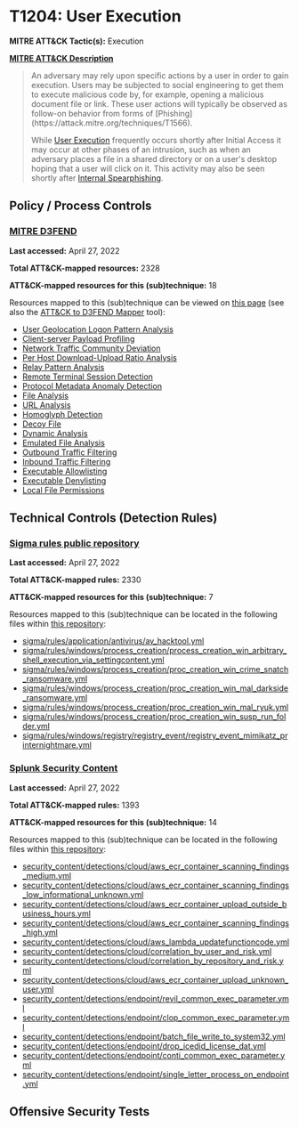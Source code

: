 # T1204: User Execution
**MITRE ATT&CK Tactic(s):** Execution

**[MITRE ATT&CK Description](https://attack.mitre.org/techniques/T1204)**
<blockquote>An adversary may rely upon specific actions by a user in order to gain execution. Users may be subjected to social engineering to get them to execute malicious code by, for example, opening a malicious document file or link. These user actions will typically be observed as follow-on behavior from forms of [Phishing](https://attack.mitre.org/techniques/T1566).

While [User Execution](https://attack.mitre.org/techniques/T1204) frequently occurs shortly after Initial Access it may occur at other phases of an intrusion, such as when an adversary places a file in a shared directory or on a user's desktop hoping that a user will click on it. This activity may also be seen shortly after [Internal Spearphishing](https://attack.mitre.org/techniques/T1534).</blockquote>

## Policy / Process Controls
### [MITRE D3FEND](https://d3fend.mitre.org/)
**Last accessed:** April 27, 2022

**Total ATT&CK-mapped resources:** 2328

**ATT&CK-mapped resources for this (sub)technique:** 18

Resources mapped to this (sub)technique can be viewed on [this page](https://d3fend.mitre.org/) (see also the [ATT&CK to D3FEND Mapper](https://d3fend.mitre.org/tools/attack-mapper) tool):

* [User Geolocation Logon Pattern Analysis](https://d3fend.mitre.org/techniques/d3f:UserGeolocationLogonPatternAnalysis)
* [Client-server Payload Profiling](https://d3fend.mitre.org/techniques/d3f:Client-serverPayloadProfiling)
* [Network Traffic Community Deviation](https://d3fend.mitre.org/techniques/d3f:NetworkTrafficCommunityDeviation)
* [Per Host Download-Upload Ratio Analysis](https://d3fend.mitre.org/techniques/d3f:PerHostDownload-UploadRatioAnalysis)
* [Relay Pattern Analysis](https://d3fend.mitre.org/techniques/d3f:RelayPatternAnalysis)
* [Remote Terminal Session Detection](https://d3fend.mitre.org/techniques/d3f:RemoteTerminalSessionDetection)
* [Protocol Metadata Anomaly Detection](https://d3fend.mitre.org/techniques/d3f:ProtocolMetadataAnomalyDetection)
* [File Analysis](https://d3fend.mitre.org/techniques/d3f:FileAnalysis)
* [URL Analysis](https://d3fend.mitre.org/techniques/d3f:URLAnalysis)
* [Homoglyph Detection](https://d3fend.mitre.org/techniques/d3f:HomoglyphDetection)
* [Decoy File](https://d3fend.mitre.org/techniques/d3f:DecoyFile)
* [Dynamic Analysis](https://d3fend.mitre.org/techniques/d3f:DynamicAnalysis)
* [Emulated File Analysis](https://d3fend.mitre.org/techniques/d3f:EmulatedFileAnalysis)
* [Outbound Traffic Filtering](https://d3fend.mitre.org/techniques/d3f:OutboundTrafficFiltering)
* [Inbound Traffic Filtering](https://d3fend.mitre.org/techniques/d3f:InboundTrafficFiltering)
* [Executable Allowlisting](https://d3fend.mitre.org/techniques/d3f:ExecutableAllowlisting)
* [Executable Denylisting](https://d3fend.mitre.org/techniques/d3f:ExecutableDenylisting)
* [Local File Permissions](https://d3fend.mitre.org/techniques/d3f:LocalFilePermissions)

## Technical Controls (Detection Rules)
### [Sigma rules public repository](https://github.com/SigmaHQ/sigma)
**Last accessed:** April 27, 2022

**Total ATT&CK-mapped rules:** 2330

**ATT&CK-mapped resources for this (sub)technique:** 7

Resources mapped to this (sub)technique can be located in the following files within [this repository](https://github.com/SigmaHQ/sigma/tree/master/rules):

* [sigma/rules/application/antivirus/av_hacktool.yml](https://github.com/SigmaHQ/sigma/blob/master/rules/application/antivirus/av_hacktool.yml)
* [sigma/rules/windows/process_creation/process_creation_win_arbitrary_shell_execution_via_settingcontent.yml](https://github.com/SigmaHQ/sigma/blob/master/rules/windows/process_creation/process_creation_win_arbitrary_shell_execution_via_settingcontent.yml)
* [sigma/rules/windows/process_creation/proc_creation_win_crime_snatch_ransomware.yml](https://github.com/SigmaHQ/sigma/blob/master/rules/windows/process_creation/proc_creation_win_crime_snatch_ransomware.yml)
* [sigma/rules/windows/process_creation/proc_creation_win_mal_darkside_ransomware.yml](https://github.com/SigmaHQ/sigma/blob/master/rules/windows/process_creation/proc_creation_win_mal_darkside_ransomware.yml)
* [sigma/rules/windows/process_creation/proc_creation_win_mal_ryuk.yml](https://github.com/SigmaHQ/sigma/blob/master/rules/windows/process_creation/proc_creation_win_mal_ryuk.yml)
* [sigma/rules/windows/process_creation/proc_creation_win_susp_run_folder.yml](https://github.com/SigmaHQ/sigma/blob/master/rules/windows/process_creation/proc_creation_win_susp_run_folder.yml)
* [sigma/rules/windows/registry/registry_event/registry_event_mimikatz_printernightmare.yml](https://github.com/SigmaHQ/sigma/blob/master/rules/windows/registry/registry_event/registry_event_mimikatz_printernightmare.yml)

### [Splunk Security Content](https://github.com/splunk/security_content)
**Last accessed:** April 27, 2022

**Total ATT&CK-mapped rules:** 1393

**ATT&CK-mapped resources for this (sub)technique:** 14

Resources mapped to this (sub)technique can be located in the following files within [this repository](https://github.com/splunk/security_content/tree/develop/detections):

* [security_content/detections/cloud/aws_ecr_container_scanning_findings_medium.yml](https://github.com/splunk/security_content/blob/develop/detections/cloud/aws_ecr_container_scanning_findings_medium.yml)
* [security_content/detections/cloud/aws_ecr_container_scanning_findings_low_informational_unknown.yml](https://github.com/splunk/security_content/blob/develop/detections/cloud/aws_ecr_container_scanning_findings_low_informational_unknown.yml)
* [security_content/detections/cloud/aws_ecr_container_upload_outside_business_hours.yml](https://github.com/splunk/security_content/blob/develop/detections/cloud/aws_ecr_container_upload_outside_business_hours.yml)
* [security_content/detections/cloud/aws_ecr_container_scanning_findings_high.yml](https://github.com/splunk/security_content/blob/develop/detections/cloud/aws_ecr_container_scanning_findings_high.yml)
* [security_content/detections/cloud/aws_lambda_updatefunctioncode.yml](https://github.com/splunk/security_content/blob/develop/detections/cloud/aws_lambda_updatefunctioncode.yml)
* [security_content/detections/cloud/correlation_by_user_and_risk.yml](https://github.com/splunk/security_content/blob/develop/detections/cloud/correlation_by_user_and_risk.yml)
* [security_content/detections/cloud/correlation_by_repository_and_risk.yml](https://github.com/splunk/security_content/blob/develop/detections/cloud/correlation_by_repository_and_risk.yml)
* [security_content/detections/cloud/aws_ecr_container_upload_unknown_user.yml](https://github.com/splunk/security_content/blob/develop/detections/cloud/aws_ecr_container_upload_unknown_user.yml)
* [security_content/detections/endpoint/revil_common_exec_parameter.yml](https://github.com/splunk/security_content/blob/develop/detections/endpoint/revil_common_exec_parameter.yml)
* [security_content/detections/endpoint/clop_common_exec_parameter.yml](https://github.com/splunk/security_content/blob/develop/detections/endpoint/clop_common_exec_parameter.yml)
* [security_content/detections/endpoint/batch_file_write_to_system32.yml](https://github.com/splunk/security_content/blob/develop/detections/endpoint/batch_file_write_to_system32.yml)
* [security_content/detections/endpoint/drop_icedid_license_dat.yml](https://github.com/splunk/security_content/blob/develop/detections/endpoint/drop_icedid_license_dat.yml)
* [security_content/detections/endpoint/conti_common_exec_parameter.yml](https://github.com/splunk/security_content/blob/develop/detections/endpoint/conti_common_exec_parameter.yml)
* [security_content/detections/endpoint/single_letter_process_on_endpoint.yml](https://github.com/splunk/security_content/blob/develop/detections/endpoint/single_letter_process_on_endpoint.yml)


## Offensive Security Tests
